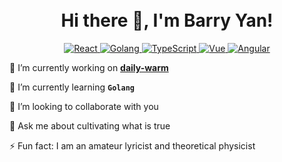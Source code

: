 <h1 align="center">
<br>
  Hi there 👋, I'm Barry Yan!
  <br>
</h1>

<p align="center">
  <a href="https://reactjs.org/">
    <img src="https://img.shields.io/badge/React-61DBFB.svg?style=flat-square" alt="React">
  </a>
  <a href="https://reactjs.org/">
    <img src="https://img.shields.io/badge/Golang-00ADD8.svg?style=flat-square" alt="Golang">
  </a>
  <a href="https://reactjs.org/">
    <img src="https://img.shields.io/badge/TypeScript-blue.svg?style=flat-square" alt="TypeScript">
  </a>
  <a href="https://reactjs.org/">
    <img src="https://img.shields.io/badge/Vue-40b882.svg?style=flat-square" alt="Vue">
  </a>    
  <a href="https://reactjs.org/">
    <img src="https://img.shields.io/badge/Angular-dd0132.svg?style=flat-square" alt="Angular">
  </a>
</p>

🔭 I’m currently working on **[daily-warm](https://github.com/BarryYan/daily-warm)**

🌱 I’m currently learning **`Golang`**

👯 I’m looking to collaborate with you

💬 Ask me about cultivating what is true

⚡  Fun fact: I am an amateur lyricist and theoretical physicist

